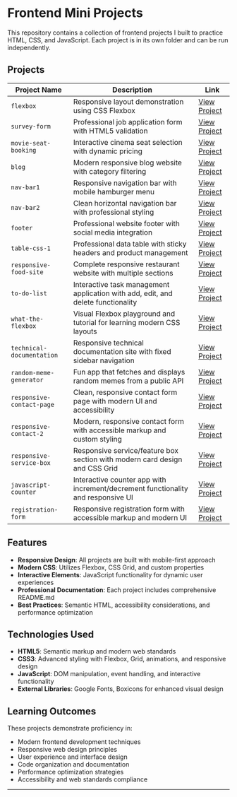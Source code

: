 # Frontend Mini Projects

This repository contains a collection of frontend projects I built to practice HTML, CSS, and JavaScript. Each project is in its own folder and can be run independently.

## Projects

| Project Name         | Description                                | Link |
| -------------------- | ------------------------------------------ | ---- |
| `flexbox`            | Responsive layout demonstration using CSS Flexbox | [View Project](https://github.com/jjacobsonn/frontend-mini-projects/tree/main/flexbox) |
| `survey-form`        | Professional job application form with HTML5 validation | [View Project](https://github.com/jjacobsonn/frontend-mini-projects/tree/main/survey-form) |
| `movie-seat-booking` | Interactive cinema seat selection with dynamic pricing | [View Project](https://github.com/jjacobsonn/frontend-mini-projects/tree/main/movie-seat-booking) |
| `blog`               | Modern responsive blog website with category filtering | [View Project](https://github.com/jjacobsonn/frontend-mini-projects/tree/main/blog) |
| `nav-bar1`           | Responsive navigation bar with mobile hamburger menu | [View Project](https://github.com/jjacobsonn/frontend-mini-projects/tree/main/nav-bar1) |
| `nav-bar2`           | Clean horizontal navigation bar with professional styling | [View Project](https://github.com/jjacobsonn/frontend-mini-projects/tree/main/nav-bar2) |
| `footer`             | Professional website footer with social media integration | [View Project](https://github.com/jjacobsonn/frontend-mini-projects/tree/main/footer) |
| `table-css-1`        | Professional data table with sticky headers and product management | [View Project](https://github.com/jjacobsonn/frontend-mini-projects/tree/main/table-css-1) |
| `responsive-food-site` | Complete responsive restaurant website with multiple sections | [View Project](https://github.com/jjacobsonn/frontend-mini-projects/tree/main/responsive-food-site) |
| `to-do-list`         | Interactive task management application with add, edit, and delete functionality | [View Project](https://github.com/jjacobsonn/frontend-mini-projects/tree/main/to-do-list) |
| `what-the-flexbox`   | Visual Flexbox playground and tutorial for learning modern CSS layouts | [View Project](https://github.com/jjacobsonn/frontend-mini-projects/tree/main/what-the-flexbox) |
| `technical-documentation` | Responsive technical documentation site with fixed sidebar navigation | [View Project](https://github.com/jjacobsonn/frontend-mini-projects/tree/main/technical-documentation) |
| `random-meme-generator` | Fun app that fetches and displays random memes from a public API | [View Project](https://github.com/jjacobsonn/frontend-mini-projects/tree/main/random-meme-generator) |
| `responsive-contact-page` | Clean, responsive contact form page with modern UI and accessibility | [View Project](https://github.com/jjacobsonn/frontend-mini-projects/tree/main/responsive-contact-page) |
| `responsive-contact-2` | Modern, responsive contact form with accessible markup and custom styling | [View Project](https://github.com/jjacobsonn/frontend-mini-projects/tree/main/responsive-contact-2) |
| `responsive-service-box` | Responsive service/feature box section with modern card design and CSS Grid | [View Project](https://github.com/jjacobsonn/frontend-mini-projects/tree/main/responsive-service-box) |
| `javascript-counter` | Interactive counter app with increment/decrement functionality and responsive UI | [View Project](https://github.com/jjacobsonn/frontend-mini-projects/tree/main/javascript-counter) |
| `registration-form` | Responsive registration form with accessible markup and modern UI | [View Project](https://github.com/jjacobsonn/frontend-mini-projects/tree/main/registration-form) |

## Features

- **Responsive Design**: All projects are built with mobile-first approach
- **Modern CSS**: Utilizes Flexbox, CSS Grid, and custom properties
- **Interactive Elements**: JavaScript functionality for dynamic user experiences
- **Professional Documentation**: Each project includes comprehensive README.md
- **Best Practices**: Semantic HTML, accessibility considerations, and performance optimization

## Technologies Used

- **HTML5**: Semantic markup and modern web standards
- **CSS3**: Advanced styling with Flexbox, Grid, animations, and responsive design
- **JavaScript**: DOM manipulation, event handling, and interactive functionality
- **External Libraries**: Google Fonts, Boxicons for enhanced visual design

## Learning Outcomes

These projects demonstrate proficiency in:
- Modern frontend development techniques
- Responsive web design principles  
- User experience and interface design
- Code organization and documentation
- Performance optimization strategies
- Accessibility and web standards compliance

---

